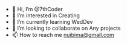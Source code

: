 - 👋 Hi, I’m @7thCoder
- 👀 I’m interested in Creating
- 🌱 I’m currently learning WedDev
- 💞️ I’m looking to collaborate on Any projects
- 📫 How to reach me nuibima@gmail.com

<!---
7thCoder/7thCoder is a ✨ special ✨ repository because its `README.md` (this file) appears on your GitHub profile.
You can click the Preview link to take a look at your changes.
--->
